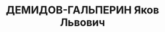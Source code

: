 ---
title: ДЕМИДОВ-ГАЛЬПЕРИН Яков Львович
description: "1898 р., м. Новоград-Волинський, росіянин, з селян, чл. ВКП(б), освіта\
  \ вища, начальник будівництва шахти \"Гігант\" рудника ім. Дзержинського Кривбасу.\
  \ \n  27.10.1937 р.звинувачений у належності до к/рев. організації, розстріляний\
  \ 28.10.1937 р. \n  Реабілітований 30.03.1959 р."
---